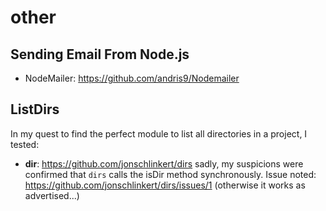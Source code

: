 # other

## Sending Email From Node.js

+ NodeMailer: https://github.com/andris9/Nodemailer


## ListDirs

In my quest to find the perfect module to list all
directories in a project, I tested:

+ **dir**: https://github.com/jonschlinkert/dirs
sadly, my suspicions were confirmed that `dirs` calls
the isDir method synchronously. 
Issue noted: https://github.com/jonschlinkert/dirs/issues/1
(otherwise it works as advertised...)